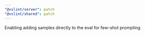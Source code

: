 ```yaml
---
"@vslint/server": patch
"@vslint/shared": patch
---
```


Enabling adding samples directly to the eval for few-shot prompting
